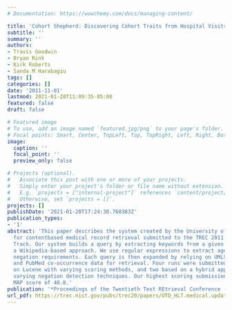 ```yaml
---
# Documentation: https://wowchemy.com/docs/managing-content/

title: 'Cohort Shepherd: Discovering Cohort Traits from Hospital Visits'
subtitle: ''
summary: ''
authors:
- Travis Goodwin
- Bryan Rink
- Kirk Roberts
- Sanda M Harabagiu
tags: []
categories: []
date: '2011-11-01'
lastmod: 2021-01-28T11:09:35-05:00
featured: false
draft: false

# Featured image
# To use, add an image named `featured.jpg/png` to your page's folder.
# Focal points: Smart, Center, TopLeft, Top, TopRight, Left, Right, BottomLeft, Bottom, BottomRight.
image:
  caption: ''
  focal_point: ''
  preview_only: false

# Projects (optional).
#   Associate this post with one or more of your projects.
#   Simply enter your project's folder or file name without extension.
#   E.g. `projects = ["internal-project"]` references `content/project/deep-learning/index.md`.
#   Otherwise, set `projects = []`.
projects: []
publishDate: '2021-01-28T17:24:30.760383Z'
publication_types:
- '1'
abstract: 'This paper describes the system created by the University of Texas at Dallas
  for contentbased medical record retrieval submitted to the TREC 2011 Medical Records
  Track. Our system builds a query by extracting keywords from a given topic using
  a Wikipedia-based approach. We use regular expressions to extract age, gender, and
  negation requirements. Each query is then expanded by relying on UMLS, SNOMED, Wikipedia,
  and PubMed co-occurrence data for retrieval. Four runs were submitted: two based
  on Lucene with varying scoring methods, and two based on a hybrid approach with
  varying negation detection techniques. Our highest scoring submission achieved a
  MAP score of 40.8.'
publication: '*Proceedings of the Twentieth Text REtrieval Conference (TREC 2011)*'
url_pdf: https://trec.nist.gov/pubs/trec20/papers/UTD_HLT.medical.update.pdf
---
```

